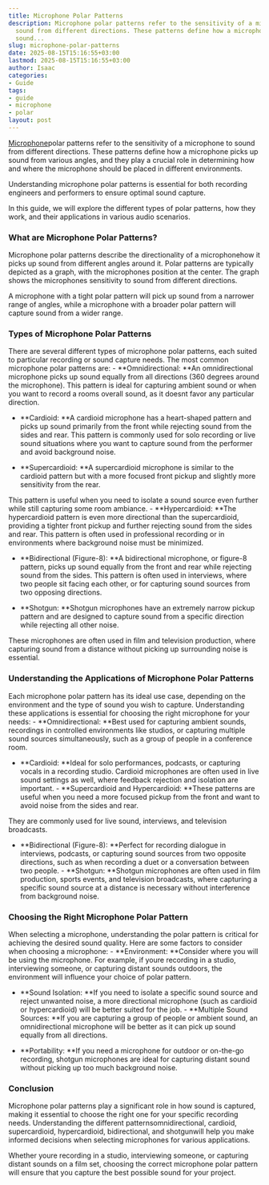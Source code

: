 ```yaml
---
title: Microphone Polar Patterns
description: Microphone polar patterns refer to the sensitivity of a microphone to
  sound from different directions. These patterns define how a microphone picks up
  sound...
slug: microphone-polar-patterns
date: 2025-08-15T15:16:55+03:00
lastmod: 2025-08-15T15:16:55+03:00
author: Isaac
categories:
- Guide
tags:
- guide
- microphone
- polar
layout: post
---
```

[Microphone](https://pestpolicy.com/types-of-microphones/)polar patterns refer to the sensitivity of a microphone to sound from different directions. These patterns define how a microphone picks up sound from various angles, and they play a crucial role in determining how and where the microphone should be placed in different environments.

Understanding microphone polar patterns is essential for both recording engineers and performers to ensure optimal sound capture.

In this guide, we will explore the different types of polar patterns, how they work, and their applications in various audio scenarios.

###  What are Microphone Polar Patterns?

Microphone polar patterns describe the directionality of a microphonehow it picks up sound from different angles around it. Polar patterns are typically depicted as a graph, with the microphones position at the center. The graph shows the microphones sensitivity to sound from different directions.

A microphone with a tight polar pattern will pick up sound from a narrower range of angles, while a microphone with a broader polar pattern will capture sound from a wider range.

###  Types of Microphone Polar Patterns

There are several different types of microphone polar patterns, each suited to particular recording or sound capture needs. The most common microphone polar patterns are: - **Omnidirectional: **An omnidirectional microphone picks up sound equally from all directions (360 degrees around the microphone). This pattern is ideal for capturing ambient sound or when you want to record a rooms overall sound, as it doesnt favor any particular direction.

- **Cardioid: **A cardioid microphone has a heart-shaped pattern and picks up sound primarily from the front while rejecting sound from the sides and rear. This pattern is commonly used for solo recording or live sound situations where you want to capture sound from the performer and avoid background noise.

- **Supercardioid: **A supercardioid microphone is similar to the cardioid pattern but with a more focused front pickup and slightly more sensitivity from the rear.

This pattern is useful when you need to isolate a sound source even further while still capturing some room ambiance. - **Hypercardioid: **The hypercardioid pattern is even more directional than the supercardioid, providing a tighter front pickup and further rejecting sound from the sides and rear. This pattern is often used in professional recording or in environments where background noise must be minimized.

- **Bidirectional (Figure-8): **A bidirectional microphone, or figure-8 pattern, picks up sound equally from the front and rear while rejecting sound from the sides. This pattern is often used in interviews, where two people sit facing each other, or for capturing sound sources from two opposing directions.

- **Shotgun: **Shotgun microphones have an extremely narrow pickup pattern and are designed to capture sound from a specific direction while rejecting all other noise.

These microphones are often used in film and television production, where capturing sound from a distance without picking up surrounding noise is essential.

###  Understanding the Applications of Microphone Polar Patterns

Each microphone polar pattern has its ideal use case, depending on the environment and the type of sound you wish to capture. Understanding these applications is essential for choosing the right microphone for your needs: - **Omnidirectional: **Best used for capturing ambient sounds, recordings in controlled environments like studios, or capturing multiple sound sources simultaneously, such as a group of people in a conference room.

- **Cardioid: **Ideal for solo performances, podcasts, or capturing vocals in a recording studio. Cardioid microphones are often used in live sound settings as well, where feedback rejection and isolation are important. - **Supercardioid and Hypercardioid: **These patterns are useful when you need a more focused pickup from the front and want to avoid noise from the sides and rear.

They are commonly used for live sound, interviews, and television broadcasts.

- **Bidirectional (Figure-8): **Perfect for recording dialogue in interviews, podcasts, or capturing sound sources from two opposite directions, such as when recording a duet or a conversation between two people. - **Shotgun: **Shotgun microphones are often used in film production, sports events, and television broadcasts, where capturing a specific sound source at a distance is necessary without interference from background noise.

###  Choosing the Right Microphone Polar Pattern

When selecting a microphone, understanding the polar pattern is critical for achieving the desired sound quality. Here are some factors to consider when choosing a microphone: - **Environment: **Consider where you will be using the microphone. For example, if youre recording in a studio, interviewing someone, or capturing distant sounds outdoors, the environment will influence your choice of polar pattern.

- **Sound Isolation: **If you need to isolate a specific sound source and reject unwanted noise, a more directional microphone (such as cardioid or hypercardioid) will be better suited for the job. - **Multiple Sound Sources: **If you are capturing a group of people or ambient sound, an omnidirectional microphone will be better as it can pick up sound equally from all directions.

- **Portability: **If you need a microphone for outdoor or on-the-go recording, shotgun microphones are ideal for capturing distant sound without picking up too much background noise.

###  Conclusion

Microphone polar patterns play a significant role in how sound is captured, making it essential to choose the right one for your specific recording needs. Understanding the different patternsomnidirectional, cardioid, supercardioid, hypercardioid, bidirectional, and shotgunwill help you make informed decisions when selecting microphones for various applications.

Whether youre recording in a studio, interviewing someone, or capturing distant sounds on a film set, choosing the correct microphone polar pattern will ensure that you capture the best possible sound for your project.
